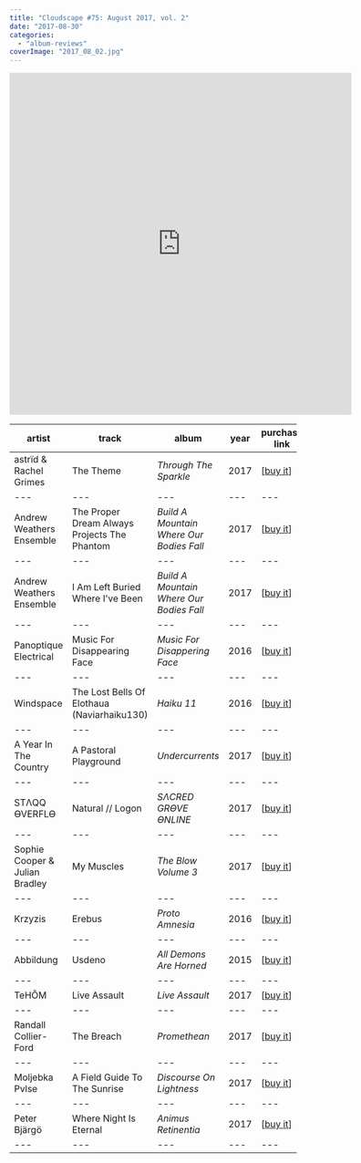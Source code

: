 ```yaml
---
title: "Cloudscape #75: August 2017, vol. 2"
date: "2017-08-30"
categories: 
  - "album-reviews"
coverImage: "2017_08_02.jpg"
---
```


<iframe src="https://www.mixcloud.com/widget/iframe/?feed=https%3A%2F%2Fwww.mixcloud.com%2Feveningoflight%2Fcloudscape-75-august-2017-vol-2%2F&amp;light=1" width="600" height="600" frameborder="0"></iframe>

| **artist** | **track** | **album** | **year** | **purchase link** |
| --- | --- | --- | --- | --- |
| astrïd & Rachel Grimes | The Theme | _Through The Sparkle_ | 2017 | \[[buy it](https://gizehrecords.bandcamp.com/album/through-the-sparkle)\] |
| --- | --- | --- | --- | --- |
| Andrew Weathers Ensemble | The Proper Dream Always Projects The Phantom | _Build A Mountain Where Our Bodies Fall_ | 2017 | \[[buy it](https://andrewweathers.bandcamp.com/album/build-a-mountain-where-our-bodies-fall)\] |
| --- | --- | --- | --- | --- |
| Andrew Weathers Ensemble | I Am Left Buried Where I've Been | _Build A Mountain Where Our Bodies Fall_ | 2017 | \[[buy it](https://andrewweathers.bandcamp.com/album/build-a-mountain-where-our-bodies-fall)\] |
| --- | --- | --- | --- | --- |
| Panoptique Electrical | Music For Disappearing Face | _Music For Disappering Face_ | 2016 | \[[buy it](https://soundinsilencerecords.bandcamp.com/album/disappearing-music-for-face)\] |
| --- | --- | --- | --- | --- |
| Windspace | The Lost Bells Of Elothaua (Naviarhaiku130) | _Haiku 11_ | 2016 | \[[buy it](https://naviarrecords.bandcamp.com/album/haiku-11)\] |
| --- | --- | --- | --- | --- |
| A Year In The Country | A Pastoral Playground | _Undercurrents_ | 2017 | \[[buy it](https://ayearinthecountry.bandcamp.com/album/undercurrents)\] |
| --- | --- | --- | --- | --- |
| STΛQQ ƟVERFLƟ | Natural // Logon | _SΛCRED GRƟVE ƟNLINE_ | 2017 | \[[buy it](https://celldeathtapes.bandcamp.com/album/s-cred-gr-ve-nline)\] |
| --- | --- | --- | --- | --- |
| Sophie Cooper & Julian Bradley | My Muscles | _The Blow Volume 3_ | 2017 | \[[buy it](https://fandf.bandcamp.com/album/the-blow-volume-3)\] |
| --- | --- | --- | --- | --- |
| Krzyzis | Erebus | _Proto Amnesia_ | 2016 | \[[buy it](https://krzyzis.bandcamp.com/album/proto-amnesia)\] |
| --- | --- | --- | --- | --- |
| Abbildung | Usdeno | _All Demons Are Horned_ | 2015 | \[[buy it](https://winter-light.bandcamp.com/album/all-demons-are-horned-2)\] |
| --- | --- | --- | --- | --- |
| TeHÔM | Live Assault | _Live Assault_ | 2017 | \[[buy it](https://cycliclaw.bandcamp.com/album/live-assault)\] |
| --- | --- | --- | --- | --- |
| Randall Collier-Ford | The Breach | _Promethean_ | 2017 | \[[buy it](https://cryochamber.bandcamp.com/album/promethean)\] |
| --- | --- | --- | --- | --- |
| Moljebka Pvlse | A Field Guide To The Sunrise | _Discourse On Lightness_ | 2017 | \[[buy it](https://reversealignment.bandcamp.com/album/discourse-on-lightness)\] |
| --- | --- | --- | --- | --- |
| Peter Bjärgö | Where Night Is Eternal | _Animus Retinentia_ | 2017 | \[[buy it](https://cycliclaw.bandcamp.com/album/animus-retinentia)\] |
| --- | --- | --- | --- | --- |
